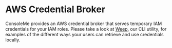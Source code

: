 # AWS Credential Broker

ConsoleMe provides an AWS credential broker that serves temporary IAM credentials for your IAM roles. Please take a look at [Weep](../../weep-cli/aws-credentials-in-the-cli-using-weep.md), our CLI utility, for examples of the different ways your users can retrieve and use credentials locally.



